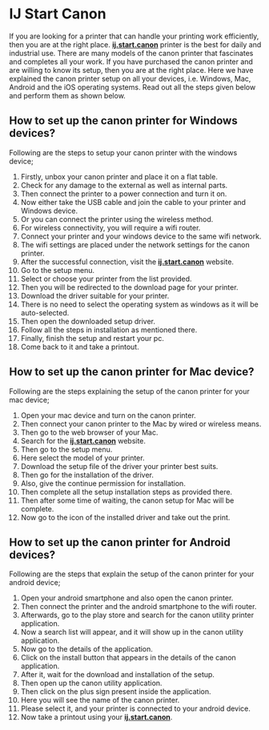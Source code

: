 # IJ Start Canon

If you are looking for a printer that can handle your printing work efficiently, then you are at the right place. **[ij.start.canon](https://startset.github.io)** printer is the best for daily and industrial use. There are many models of the canon printer that fascinates and completes all your work. If you have purchased the canon printer and are willing to know its setup, then you are at the right place. Here we have explained the canon printer setup on all your devices, i.e. Windows, Mac, Android and the iOS operating systems. Read out all the steps given below and perform them as shown below.

## How to set up the canon printer for Windows devices?
Following are the steps to setup your canon printer with the windows device;
1. Firstly, unbox your canon printer and place it on a flat table.
2. Check for any damage to the external as well as internal parts.
3. Then connect the printer to a power connection and turn it on.
4. Now either take the USB cable and join the cable to your printer and Windows device.
5. Or you can connect the printer using the wireless method.
6. For wireless connectivity, you will require a wifi router.
7. Connect your printer and your windows device to the same wifi network.
8. The wifi settings are placed under the network settings for the canon printer.
9. After the successful connection, visit the **[ij.start.canon](https://startset.github.io)** website.
10. Go to the setup menu.
11. Select or choose your printer from the list provided.
12. Then you will be redirected to the download page for your printer.
13. Download the driver suitable for your printer.
14. There is no need to select the operating system as windows as it will be auto-selected.
15. Then open the downloaded setup driver.
16. Follow all the steps in installation as mentioned there.
17. Finally, finish the setup and restart your pc.
18. Come back to it and take a printout.

## How to set up the canon printer for Mac device?
Following are the steps explaining the setup of the canon printer for your mac device;
1. Open your mac device and turn on the canon printer.
2. Then connect your canon printer to the Mac by wired or wireless means.
3. Then go to the web browser of your Mac. 
4. Search for the **[ij.start.canon](https://startset.github.io)** website.
5. Then go to the setup menu.
6. Here select the model of your printer.
7. Download the setup file of the driver your printer best suits.
8. Then go for the installation of the driver.
9. Also, give the continue permission for installation.
10. Then complete all the setup installation steps as provided there.
11. Then after some time of waiting, the canon setup for Mac will be complete.
12. Now go to the icon of the installed driver and take out the print.

## How to set up the canon printer for Android devices?
Following are the steps that explain the setup of the canon printer for your android device;
1. Open your android smartphone and also open the canon printer.
2. Then connect the printer and the android smartphone to the wifi router.
3. Afterwards, go to the play store and search for the canon utility printer application.
4. Now a search list will appear, and it will show up in the canon utility application.
5. Now go to the details of the application.
6. Click on the install button that appears in the details of the canon application.
7. After it, wait for the download and installation of the setup.
8. Then open up the canon utility application.
9. Then click on the plus sign present inside the application.
10. Here you will see the name of the canon printer.
11. Please select it, and your printer is connected to your android device.
12. Now take a printout using your **[ij.start.canon](https://startset.github.io)**.
